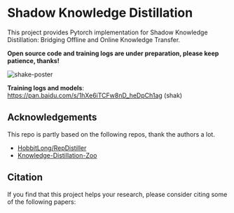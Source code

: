 # Shadow Knowledge Distillation

This project provides Pytorch implementation for Shadow Knowledge Distillation: Bridging Offline and Online Knowledge Transfer.

**Open source code and training logs are under preparation, please keep patience, thanks!**

![shake-poster](E:\github\SHAKE\poster\shake-poster.jpg)

**Training logs and models**: https://pan.baidu.com/s/1hXe6iTCFw8nD_heDpCh1ag  (shak) 

## Acknowledgements
This repo is partly based on the following repos, thank the authors a lot.
- [HobbitLong/RepDistiller](https://github.com/HobbitLong/RepDistiller)
- [Knowledge-Distillation-Zoo](https://github.com/AberHu/Knowledge-Distillation-Zoo)

## Citation
If you find that this project helps your research, please consider citing some of the following papers:

```

```

